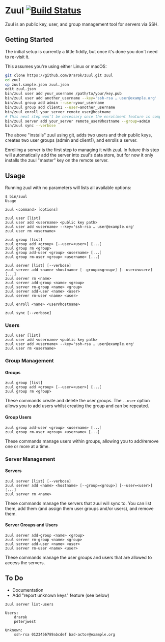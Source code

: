 # Zuul [![Build Status](https://travis-ci.org/Drarok/zuul.svg?branch=develop)](https://travis-ci.org/Drarok/zuul)

Zuul is an public key, user, and group management tool for servers via SSH.

## Getting Started

The initial setup is currently a little fiddly, but once it's done you don't need to re-visit it. 

This assumes you're using either Linux or macOS:

```bash
git clone https://github.com/Drarok/zuul.git zuul
cd zuul
cp zuul.sample.json zuul.json
edit zuul.json
bin/zuul user add your_username /path/to/your/key.pub
bin/zuul user add another_username --key='ssh-rsa … user@example.org'
bin/zuul group add admin --user=your_username
bin/zuul group add client1 --user=another_username
bin/zuul enroll your_server remote_user@hostname
# This next step won't be necessary once the enrollment feature is complete
bin/zuul server add your_server remote_user@hostname --group=admin
bin/zuul sync --verbose
```

The above "installs" zuul using git, adds two users and their public keys, creates two user groups (admin and client1), and enrolls a server.

Enrolling a server is the first step to managing it with zuul. In future this step will automatically add the server into zuul's data store, but for now it only installs the zuul "master" key on the remote server.

## Usage

Running zuul with no parameters will lists all available options:

```
$ bin/zuul
Usage

zuul <command> [options]

zuul user [list]
zuul user add <username> <public key path>
zuul user add <username> --key='ssh-rsa … user@example.org'
zuul user rm <username>

zuul group [list]
zuul group add <group> [--user=<user>] [...]
zuul group rm <group>
zuul group add-user <group> <username> [...]
zuul group rm-user <group> <username> [...]

zuul server [list] [--verbose]
zuul server add <name> <hostname> [--group=<group>] [--user=<user>] [...]
zuul server rm <name>
zuul server add-group <name> <group>
zuul server rm-group <name> <group>
zuul server add-user <name> <user>
zuul server rm-user <name> <user>

zuul enroll <name> <user@hostname>

zuul sync [--verbose]
```

### Users

```
zuul user [list]
zuul user add <username> <public key path>
zuul user add <username> --key='ssh-rsa … user@example.org'
zuul user rm <username>
```

### Group Management

#### Groups

```
zuul group [list]
zuul group add <group> [--user=<user>] [...]
zuul group rm <group>
```

These commands create and delete the user groups. The `--user` option allows you to add users whilst creating the group and can be repeated.

#### Group Users

```
zuul group add-user <group> <username> [...]
zuul group rm-user <group> <username> [...]
```

These commands manage users within groups, allowing you to add/remove one or more at a time.

### Server Management

#### Servers

```
zuul server [list] [--verbose]
zuul server add <name> <hostname> [--group=<group>] [--user=<user>] [...]
zuul server rm <name>
```

These commands manage the servers that zuul will sync to. You can list them, add them (and assign them user groups and/or users), and remove them.

#### Server Groups and Users

```
zuul server add-group <name> <group>
zuul server rm-group <name> <group>
zuul server add-user <name> <user>
zuul server rm-user <name> <user>
```

These commands manage the user groups and users that are allowed to access the servers.

## To Do

* Documentation
* Add "report unknown keys" feature (see below)

```
zuul server list-users

Users:
    drarok
    peterjwest

Unknown:
    ssh-rsa 0123456789abcdef bad-actor@example.org
```
